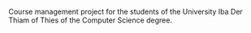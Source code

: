 Course management project for the students of the University Iba Der Thiam of Thies of the Computer Science degree.
